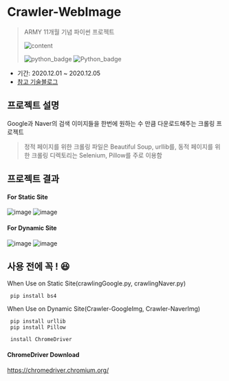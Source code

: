 # Crawler-WebImage
> ARMY 11개월 기념 파이썬 프로젝트
>
>![content](https://user-images.githubusercontent.com/56578913/101244919-a4642200-374c-11eb-850c-9bc6f873e142.png)
>
>![python_badge](https://img.shields.io/badge/-ver_2.7-blue?logo=Python&logoColor=white)
>![Python_badge](https://img.shields.io/badge/-ver_3.6-blue?logo=Python&logoColor=white)
- 기간: 2020.12.01 ~ 2020.12.05
- [참고 기술블로그](https://towardsdatascience.com/image-scraping-with-python-a96feda8af2d)

## 프로젝트 설명
Google과 Naver의 검색 이미지들을 한번에 원하는 수 만큼 다운로드해주는 크롤링 프로젝트
>정적 페이지를 위한 크롤링 파일은 Beautiful Soup, urllib를, 동적 페이지를 위한 크롤링 디렉토리는 Selenium, Pillow를 주로 이용함

## 프로젝트 결과
#### For Static Site
![image](https://user-images.githubusercontent.com/56578913/101244452-053e2b00-374a-11eb-88aa-7b50aa256ad1.png)
![image](https://user-images.githubusercontent.com/56578913/101244478-2141cc80-374a-11eb-924f-c559f6d4d9a8.png)

#### For Dynamic Site
![image](https://user-images.githubusercontent.com/56578913/101245308-4be25400-374f-11eb-8365-ba71fcfbc328.png)
![image](https://user-images.githubusercontent.com/56578913/101245328-687e8c00-374f-11eb-9986-fd826e7611c6.png)

## 사용 전에 꼭 ! 😆
When Use on Static Site(crawlingGoogle.py, crawlingNaver.py)
``` pip install urllib
 pip install bs4
 ```

When Use on Dynamic Site(Crawler-GoogleImg, Crawler-NaverImg)
``` pip install selenium
 pip install urllib
 pip install Pillow 
 ```
 
``` install Chrome
 install ChromeDriver
```

#### ChromeDriver Download
https://chromedriver.chromium.org/
